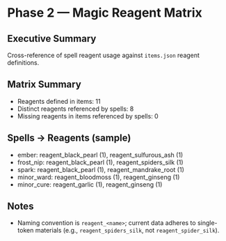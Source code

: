 # Phase 2 — Magic Reagent Matrix

## Executive Summary
Cross-reference of spell reagent usage against `items.json` reagent definitions.

## Matrix Summary
- Reagents defined in items: 11
- Distinct reagents referenced by spells: 8
- Missing reagents in items referenced by spells: 0

## Spells → Reagents (sample)
- ember: reagent_black_pearl (1), reagent_sulfurous_ash (1)
- frost_nip: reagent_black_pearl (1), reagent_spiders_silk (1)
- spark: reagent_black_pearl (1), reagent_mandrake_root (1)
- minor_ward: reagent_bloodmoss (1), reagent_ginseng (1)
- minor_cure: reagent_garlic (1), reagent_ginseng (1)

## Notes
- Naming convention is `reagent_<name>`; current data adheres to single-token materials (e.g., `reagent_spiders_silk`, not `reagent_spider_silk`).
